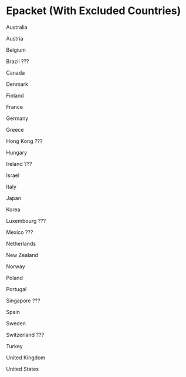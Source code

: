 # Epacket (With Excluded Countries)

Australia

Austria

Belgium

Brazil ???

Canada

Denmark

Finland

France

Germany

Greece

Hong Kong ???

Hungary

Ireland ???

Israel

Italy

Japan

Korea

Luxembourg ???

Mexico ???

Netherlands

New Zealand

Norway

Poland

Portugal

Singapore ???

Spain

Sweden

Switzerland ???

Turkey

United Kingdom

United States
